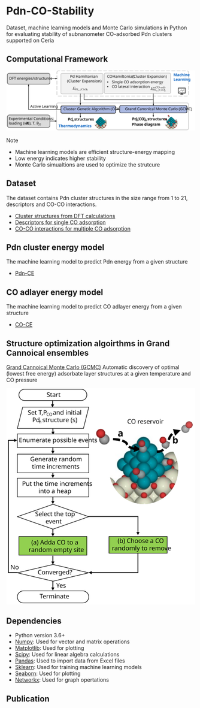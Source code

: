 # Pdn-CO-Stability
 Dataset, machine learning models and Monte Carlo simulations in Python for evaluating stability of subnanometer CO-adsorbed Pdn clusters supported on Ceria


## Computational Framework 
![framework](docs/framework.svg)

Note
- Machine learning models are efficient structure-energy mapping
- Low energy indicates higher stability 
- Monte Carlo simualtions are used to optimize the strutcure 


## Dataset 
The dataset contains Pdn cluster structures in the size range from 1 to 21, descriptors and CO-CO interactions.
- [Cluster structures from DFT calculations](/dataset/DFT_structures)
- [Descriptors for single CO adsorption](/dataset/descriptors)
- [CO-CO interactions for multiple CO adsorption](/dataset/interactions)


## Pdn cluster energy model 
The machine learning model to predict Pdn energy from a given structure
- [Pdn-CE](/Pdn-CE)


## CO adlayer energy model 
The machine learning model to predict CO adlayer energy from a given structure
- [CO-CE](/CO-CE)


## Structure optimization algoirthms in Grand Cannoical ensembles 
[Grand Cannoical Monte Carlo (GCMC)](/GCMC)
Automatic discovery of optimal (lowest free energy) adsorbate layer structures at a given temperature and CO pressure 

![Operators](/GCMC/GCMC_flowchart.svg)


## Dependencies 
- Python version 3.6+
- [Numpy](https://numpy.org/): Used for vector and matrix operations
- [Matplotlib](https://matplotlib.org/): Used for plotting
- [Scipy](https://www.scipy.org/): Used for linear algebra calculations
- [Pandas](https://pandas.pydata.org/): Used to import data from Excel files
- [Sklearn](https://scikit-learn.org/stable/): Used for training machine learning models
- [Seaborn](https://seaborn.pydata.org/): Used for plotting
- [Networkx](https://networkx.github.io/): Used for graph opertations


## Publication
